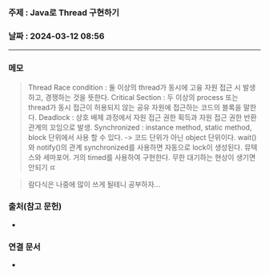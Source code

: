 ### 주제 : Java로 Thread 구현하기

### 날짜 : 2024-03-12 08:56
----
### 메모
> Thread
> Race condition : 둘 이상의 thread가 동시에 고융 자원 접근 시 발생하고, 경쟁하는 것을 뜻한다.
> Critical Section : 두 이상의 process 또는 thread가 동시 접근이 허용되지 않는 공유 자원에 접근하는 코드의 블록을 말한다.
> Deadlock : 상호 배제 과정에서 자원 접근 권한 획득과 자원 접근 권한 반환 관계의 꼬임으로 발생.
> Synchronized : instance method, static method, block 단위에서 사용 할 수 있다. -> 코드 단위가 아닌 object 단위이다.
> wait() 와 notify()의 관계
> synchronized를 사용하면 자동으로 lock이 생성된다.
> 뮤텍스와 세마포어.
> 거의 timed를 사용하여 구현한다. 무한 대기하는 현상이 생기면 안되기 ㄸ
> 

> 람다식은 나중에 많이 쓰게 될테니 공부하자...
> 

### 출처(참고 문헌)
-

### 연결 문서
-
